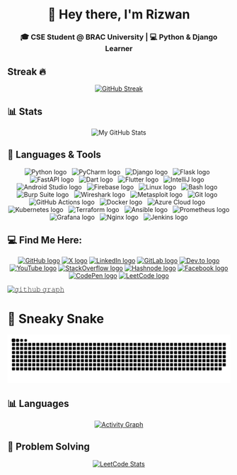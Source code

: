 <h1 align="center">👋 Hey there, I'm Rizwan</h1>

<h3 align="center"> 🎓 CSE Student @ BRAC University | 💻 Python & Django Learner  </h3>

<h2>Streak 🔥</h2>
<p align="center">
   <a href="https://git.io/streak-stats"><img src="https://rizwansammo-push-streak.vercel.app?user=rizwansammo&theme=gotham" alt="GitHub Streak" /></a>
</p>

<h2>📊 Stats</h2>
<p align="center" href="https://github.com/rizwansammo/rizwansammo"><img alt="My GitHub Stats" src="https://github-readme-stats.vercel.app/api?username=rizwansammo&show_icons=true&theme=gotham"/></p>




## 🔧 Languages & Tools

<div align="center">
<img src="https://img.shields.io/badge/Python-282C34?logo=python&logoColor=3776AB" alt="Python logo" title="Python" height="25" />
&nbsp;
<img src="https://img.shields.io/badge/PyCharm-282C34?logo=pycharm&logoColor=white" alt="PyCharm logo" title="PyCharm" height="25" />
&nbsp;
<img src="https://img.shields.io/badge/Django-092E20?logo=django&logoColor=green" alt="Django logo" title="Django" height="25" />
&nbsp;
<img src="https://img.shields.io/badge/Flask-282C34?logo=flask&logoColor=white" alt="Flask logo" title="Flask" height="25" />
&nbsp;
<img src="https://img.shields.io/badge/FastAPI-009688?logo=fastapi&logoColor=white" alt="FastAPI logo" title="FastAPI" height="25" />
&nbsp;
<img src="https://img.shields.io/badge/Dart-282C34?logo=dart&logoColor=0175C2" alt="Dart logo" title="Dart" height="25" />
&nbsp;
<img src="https://img.shields.io/badge/Flutter-282C34?logo=flutter&logoColor=02569B" alt="Flutter logo" title="Flutter" height="25" />
&nbsp;
<img src="https://img.shields.io/badge/IntelliJ-282C34?logo=intellij-idea&logoColor=white" alt="IntelliJ logo" title="IntelliJ" height="25" />
&nbsp;
<img src="https://img.shields.io/badge/Android_Studio-282C34?logo=android-studio&logoColor=3DDC84" alt="Android Studio logo" title="Android Studio" height="25" />
&nbsp;
<img src="https://img.shields.io/badge/Firebase-282C34?logo=firebase&logoColor=FFCA28" alt="Firebase logo" title="Firebase" height="25" />
&nbsp;
<img src="https://img.shields.io/badge/Linux-282C34?logo=linux&logoColor=FCC624" alt="Linux logo" title="Linux" height="25" />
&nbsp;
<img src="https://img.shields.io/badge/Bash-282C34?logo=gnubash&logoColor=4EAA25" alt="Bash logo" title="Bash" height="25" />
&nbsp;
<img src="https://img.shields.io/badge/Burp_Suite-282C34?logo=burp-suite&logoColor=F96814" alt="Burp Suite logo" title="Burp Suite" height="25" />
&nbsp;
<img src="https://img.shields.io/badge/Wireshark-282C34?logo=wireshark&logoColor=1679A7" alt="Wireshark logo" title="Wireshark" height="25" />
&nbsp;
<img src="https://img.shields.io/badge/Metasploit-282C34?logo=metasploit&logoColor=white" alt="Metasploit logo" title="Metasploit" height="25" />
&nbsp;
<img src="https://img.shields.io/badge/Git-282C34?logo=git&logoColor=F05032" alt="Git logo" title="Git" height="25" />
&nbsp;
<img src="https://img.shields.io/badge/GitHub_Actions-282C34?logo=github-actions&logoColor=2088FF" alt="GitHub Actions logo" title="GitHub Actions" height="25" />
&nbsp;
<img src="https://img.shields.io/badge/Docker-282C34?logo=docker&logoColor=2496ED" alt="Docker logo" title="Docker" height="25" />
&nbsp;
<img src="https://upload.wikimedia.org/wikipedia/commons/f/fa/Microsoft_Azure.svg" alt="Azure Cloud logo" title="Azure Cloud" height="18" />
&nbsp;
<img src="https://img.shields.io/badge/Kubernetes-282C34?logo=kubernetes&logoColor=326CE5" alt="Kubernetes logo" title="Kubernetes" height="25" />
&nbsp;
<img src="https://img.shields.io/badge/Terraform-282C34?logo=terraform&logoColor=7B42BC" alt="Terraform logo" title="Terraform" height="25" />
&nbsp;
<img src="https://img.shields.io/badge/Ansible-282C34?logo=ansible&logoColor=EE0000" alt="Ansible logo" title="Ansible" height="25" />
&nbsp;
<img src="https://img.shields.io/badge/Prometheus-282C34?logo=prometheus&logoColor=E6522C" alt="Prometheus logo" title="Prometheus" height="25" />
&nbsp;
<img src="https://img.shields.io/badge/Grafana-282C34?logo=grafana&logoColor=F46800" alt="Grafana logo" title="Grafana" height="25" />
&nbsp;
<img src="https://img.shields.io/badge/Nginx-282C34?logo=nginx&logoColor=009639" alt="Nginx logo" title="Nginx" height="25" />
&nbsp;
<img src="https://img.shields.io/badge/Jenkins-282C34?logo=jenkins&logoColor=D24939" alt="Jenkins logo" title="Jenkins" height="25" />
&nbsp;


</div>



## 💻 Find Me Here:
<div align="center">

<a href="https://github.com/rizwansammo" target="_blank"><img src="https://img.shields.io/badge/GitHub-282C34?logo=github&logoColor=white" alt="GitHub logo" title="GitHub" height="25" /></a>
<a href="https://x.com/roar_rizwan" target="_blank"><img src="https://img.shields.io/badge/Twitter-282C34?logo=x&logoColor=white" alt="X logo" title="X" height="25" /></a>
<a href="https://www.linkedin.com/in/rizwan-sammo-b43647256" target="_blank"><img src="https://img.shields.io/badge/LinkedIn-282C34?logo=linkedin&logoColor=0077B5" alt="LinkedIn logo" title="LinkedIn" height="25" /></a>
<a href="https://gitlab.com/rizwansammo" target="_blank"><img src="https://img.shields.io/badge/GitLab-282C34?logo=gitlab&logoColor=FC6D26" alt="GitLab logo" title="GitLab" height="25" /></a>
<a href="https://dev.to/rizwansammo" target="_blank"><img src="https://img.shields.io/badge/dev.to-282C34?logo=dev.to&logoColor=white" alt="Dev.to logo" title="Dev.to" height="25" /></a>
<a href="https://www.youtube.com/user/UCM-gzgz7FLPVSV0WjVPXoyQ" target="_blank"><img src="https://img.shields.io/badge/YouTube-282C34?logo=youtube&logoColor=FF0000" alt="YouTube logo" title="YouTube" height="25" /></a>
<a href="https://stackoverflow.com/users/20428078/zero-byte" target="_blank"><img src="https://img.shields.io/badge/StackOverflow-282C34?logo=stackoverflow&logoColor=F58025" alt="StackOverflow logo" title="StackOverflow" height="25" /></a>
<a href="https://hashnode.com/@rizwansammo" target="_blank"><img src="https://img.shields.io/badge/Hashnode-282C34?logo=hashnode&logoColor=2962FF" alt="Hashnode logo" title="Hashnode" height="25" /></a>
<a href="https://www.facebook.com/r.rizwansammo" target="_blank"><img src="https://img.shields.io/badge/Facebook-282C34?logo=facebook&logoColor=1877F2" alt="Facebook logo" title="Facebook" height="25" /></a>
<a href="https://codepen.com/rizwansammo" target="_blank"><img src="https://img.shields.io/badge/CodePen-282C34?logo=codepen&logoColor=white" alt="CodePen logo" title="CodePen" height="25" /></a>
<a href="https://leetcode.com/u/rizwan_bracu/" target="_blank"><img src="https://img.shields.io/badge/LeetCode-282C34?logo=leetcode&logoColor=white" alt="LeetCode logo" title="LeetCode" height="25" /></a>


</div>

[![𝚐𝚒𝚝𝚑𝚞𝚋 𝚐𝚛𝚊𝚙𝚑](https://github-readme-activity-graph.vercel.app/graph?username=rizwansammo&theme=react-dark&hide_border=true&area=true)](https://github.com/rizwansammo)


# 🐍 Sneaky Snake
<picture>
  <source media="(prefers-color-scheme: dark)" srcset="https://raw.githubusercontent.com/holic-x/holic-x/output/github-contribution-grid-snake-dark.svg">
  <source media="(prefers-color-scheme: light)" srcset="https://raw.githubusercontent.com/holic-x/holic-x/output/github-contribution-grid-snake.svg">
  <img alt="github contribution grid snake animation" src="https://raw.githubusercontent.com/adorabled4/adorabled4/output/github-contribution-grid-snake.svg">
</picture>

<h2>📊 Languages</h2>
<p align="center">
  <a href="https://github-readme-stats.vercel.app/api/top-langs/?username=rizwansammo&theme=gotham&langs_count=6&layout=compact"><img alt="Activity Graph" src="https://github-readme-stats.vercel.app/api/top-langs/?username=rizwansammo&theme=gotham&langs_count=6&layout=compact" /></a>
 </p>

<h2>🏅 Problem Solving</h2>
<p align="center">
<a href="https://leetcode.com/u/rizwan_bracu/" target="_blank">
  <img src="https://leetcard.jacoblin.cool/rizwan_bracu?theme=dark&font=Noto%20Sans%20Tirhuta&ext=activity" 
       alt="LeetCode Stats" height="250px">
</a> 


  

  
